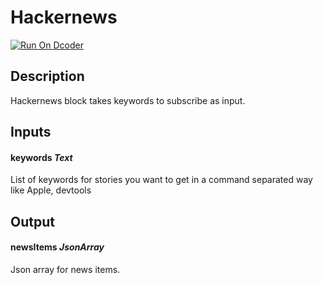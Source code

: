 # Hackernews
[![Run On Dcoder](https://static-content.dcoder.tech/dcoder-assets/run-on-dcoder.svg)](https://code.dcoder.tech/feed/project/605082d4f4c6007c301091d2)

## Description
Hackernews block takes keywords to subscribe as input.

## Inputs
#### **keywords**  *Text*
List of keywords for stories you want to get in a command separated way like Apple, devtools

## Output
#### **newsItems**  *JsonArray*
Json array for news items.

